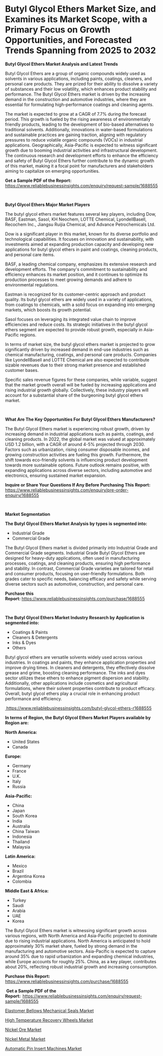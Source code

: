 <p><h1>Butyl Glycol Ethers Market Size, and Examines its Market Scope, with a Primary Focus on Growth Opportunities, and Forecasted Trends Spanning from 2025 to 2032</h1></p><p><strong>Butyl Glycol Ethers Market Analysis and Latest Trends</strong></p>
<p><p>Butyl Glycol Ethers are a group of organic compounds widely used as solvents in various applications, including paints, coatings, cleaners, and personal care products. They are prized for their ability to dissolve a variety of substances and their low volatility, which enhances product stability and performance. The Butyl Glycol Ethers market is driven by the increasing demand in the construction and automotive industries, where they are essential for formulating high-performance coatings and cleaning agents.</p><p>The market is expected to grow at a CAGR of 7.7% during the forecast period. This growth is fueled by the rising awareness of environmentally friendly products, leading to the development of bio-based alternatives to traditional solvents. Additionally, innovations in water-based formulations and sustainable practices are gaining traction, aligning with regulatory pressures to reduce volatile organic compounds (VOCs) in industrial applications. Geographically, Asia-Pacific is expected to witness significant growth due to booming industrial activities and infrastructural development. The continuous research and development efforts to enhance the efficiency and safety of Butyl Glycol Ethers further contribute to the dynamic growth of this market, making it a focal point for manufacturers and stakeholders aiming to capitalize on emerging opportunities.</p></p>
<p><strong>Get a Sample PDF of the Report:&nbsp;</strong> <a href="https://www.reliablebusinessinsights.com/enquiry/request-sample/1688555?utm_campaign=1113&utm_medium=2&utm_source=Github&utm_content=ia&utm_term=01042025&utm_id=butyl-glycol-ethers">https://www.reliablebusinessinsights.com/enquiry/request-sample/1688555</a></p>
<p>&nbsp;</p>
<p><strong>Butyl Glycol Ethers Major Market Players</strong></p>
<p><p>The butyl glycol ethers market features several key players, including Dow, BASF, Eastman, Sasol, KH Neochem, LOTTE Chemical, LyondellBasell, Recochem Inc., Jiangsu Ruijia Chemical, and Advance Petrochemicals Ltd. </p><p>Dow is a significant player in this market, known for its diverse portfolio and technological capabilities. It focuses on innovation and sustainability, with investments aimed at expanding production capacity and developing new applications for butyl glycol ethers in paint and coatings, cleaning products, and personal care items. </p><p>BASF, a leading chemical company, emphasizes its extensive research and development efforts. The company's commitment to sustainability and efficiency enhances its market position, and it continues to optimize its production processes to meet growing demands and adhere to environmental regulations. </p><p>Eastman is recognized for its customer-centric approach and product quality. Its butyl glycol ethers are widely used in a variety of applications, from coatings to chemicals, with a solid focus on expanding into emerging markets, which boosts its growth potential. </p><p>Sasol focuses on leveraging its integrated value chain to improve efficiencies and reduce costs. Its strategic initiatives in the butyl glycol ethers segment are expected to provide robust growth, especially in Asia-Pacific regions.</p><p>In terms of market size, the butyl glycol ethers market is projected to grow significantly driven by increased demand in end-use industries such as chemical manufacturing, coatings, and personal care products. Companies like LyondellBasell and LOTTE Chemical are also expected to contribute sizable revenues due to their strong market presence and established customer bases.</p><p>Specific sales revenue figures for these companies, while variable, suggest that the market growth overall will be fueled by increasing applications and rising industrial growth globally. Collectively, these industry players will account for a substantial share of the burgeoning butyl glycol ethers market.</p></p>
<p>&nbsp;</p>
<p><strong>What Are The Key Opportunities For Butyl Glycol Ethers Manufacturers?</strong></p>
<p><p>The Butyl Glycol Ethers market is experiencing robust growth, driven by increasing demand in industrial applications such as paints, coatings, and cleaning products. In 2022, the global market was valued at approximately USD 1.2 billion, with a CAGR of around 4-5% projected through 2030. Factors such as urbanization, rising consumer disposable incomes, and growing construction activities are fueling this growth. Furthermore, the shift towards eco-friendly solvents is influencing product development towards more sustainable options. Future outlook remains positive, with expanding applications across diverse sectors, including automotive and electronics, ensuring sustained market expansion.</p></p>
<p><strong>Inquire or Share Your Questions If Any Before Purchasing This Report:</strong> <a href="https://www.reliablebusinessinsights.com/enquiry/pre-order-enquiry/1688555?utm_campaign=1113&utm_medium=2&utm_source=Github&utm_content=ia&utm_term=01042025&utm_id=butyl-glycol-ethers">https://www.reliablebusinessinsights.com/enquiry/pre-order-enquiry/1688555</a></p>
<p>&nbsp;</p>
<p><strong>Market Segmentation</strong></p>
<p><strong>The Butyl Glycol Ethers Market Analysis by types is segmented into:</strong></p>
<p><ul><li>Industrial Grade</li><li>Commercial Grade</li></ul></p>
<p><p>The Butyl Glycol Ethers market is divided primarily into Industrial Grade and Commercial Grade segments. Industrial Grade Butyl Glycol Ethers are designed for heavy-duty applications, often used in manufacturing processes, coatings, and cleaning products, ensuring high performance and stability. In contrast, Commercial Grade varieties are tailored for retail and consumer products, focusing on user-friendly formulations. Both grades cater to specific needs, balancing efficacy and safety while serving diverse sectors such as automotive, construction, and personal care.</p></p>
<p><strong>Purchase this Report:&nbsp;</strong><a href="https://www.reliablebusinessinsights.com/purchase/1688555?utm_campaign=1113&utm_medium=2&utm_source=Github&utm_content=ia&utm_term=01042025&utm_id=butyl-glycol-ethers">https://www.reliablebusinessinsights.com/purchase/1688555</a></p>
<p>&nbsp;</p>
<p><strong>The Butyl Glycol Ethers Market Industry Research by Application is segmented into:</strong></p>
<p><ul><li>Coatings & Paints</li><li>Cleaners & Detergents</li><li>Inks & Dyes</li><li>Others</li></ul></p>
<p><p>Butyl glycol ethers are versatile solvents widely used across various industries. In coatings and paints, they enhance application properties and improve drying times. In cleaners and detergents, they effectively dissolve grease and grime, boosting cleaning performance. The inks and dyes sector utilizes these ethers to enhance pigment dispersion and stability. Additionally, other applications include cosmetics and agricultural formulations, where their solvent properties contribute to product efficacy. Overall, butyl glycol ethers play a crucial role in enhancing product performance and efficiency.</p></p>
<p><a href="https://www.reliablebusinessinsights.com/butyl-glycol-ethers-r1688555?utm_campaign=1113&utm_medium=2&utm_source=Github&utm_content=ia&utm_term=01042025&utm_id=butyl-glycol-ethers">&nbsp;https://www.reliablebusinessinsights.com/butyl-glycol-ethers-r1688555</a></p>
<p><strong>In terms of Region, the Butyl Glycol Ethers Market Players available by Region are:</strong></p>
<p>
    <p> <strong> North America: </strong>
        <ul>
            <li>United States</li>
            <li>Canada</li>
        </ul>
        </p> 
    <p> <strong> Europe: </strong>
        <ul>
            <li>Germany</li>
            <li>France</li>
            <li>U.K.</li>
            <li>Italy</li>
            <li>Russia</li>
        </ul>
        </p> 
    <p> <strong> Asia-Pacific: </strong>
        <ul>
            <li>China</li>
            <li>Japan</li>
            <li>South Korea</li>
            <li>India</li>
            <li>Australia</li>
            <li>China Taiwan</li>
            <li>Indonesia</li>
            <li>Thailand</li>
            <li>Malaysia</li>
        </ul>
        </p> 
    <p> <strong> Latin America: </strong>
        <ul>
            <li>Mexico</li>
            <li>Brazil</li>
            <li>Argentina Korea</li>
            <li>Colombia</li>
        </ul>
        </p> 
    <p> <strong> Middle East & Africa: </strong>
        <ul>
            <li>Turkey</li>
            <li>Saudi</li>
            <li>Arabia</li>
            <li>UAE</li>
            <li>Korea</li>
        </ul>
    </p>
    </p>
<p><p>The Butyl Glycol Ethers market is witnessing significant growth across various regions, with North America and Asia-Pacific projected to dominate due to rising industrial applications. North America is anticipated to hold approximately 30% market share, fueled by strong demand in the manufacturing and automotive sectors. Asia-Pacific is expected to capture around 35% due to rapid urbanization and expanding chemical industries, while Europe accounts for roughly 25%. China, as a key player, contributes about 20%, reflecting robust industrial growth and increasing consumption.</p></p>
<p><strong>Purchase this Report: </strong><a href="https://www.reliablebusinessinsights.com/purchase/1688555?utm_campaign=1113&utm_medium=2&utm_source=Github&utm_content=ia&utm_term=01042025&utm_id=butyl-glycol-ethers">https://www.reliablebusinessinsights.com/purchase/1688555</a></p>
<p>&nbsp;<strong>Get a Sample PDF of the Report:&nbsp;&nbsp;</strong><a href="https://www.reliablebusinessinsights.com/enquiry/request-sample/1688555?utm_campaign=1113&utm_medium=2&utm_source=Github&utm_content=ia&utm_term=01042025&utm_id=butyl-glycol-ethers">https://www.reliablebusinessinsights.com/enquiry/request-sample/1688555</a></p>
<p><strong></strong></p>
<p><p><a href="https://www.linkedin.com/pulse/understanding-146-cagrforecast-elastomer-bellows-mechanical-u5bxe?utm_campaign=1113&utm_medium=2&utm_source=Github&utm_content=ia&utm_term=01042025&utm_id=butyl-glycol-ethers">Elastomer Bellows Mechanical Seals Market</a></p><p><a href="https://www.linkedin.com/pulse/high-temperature-recovery-wheels-market-analysis-product-yp2de?utm_campaign=1113&utm_medium=2&utm_source=Github&utm_content=ia&utm_term=01042025&utm_id=butyl-glycol-ethers">High Temperature Recovery Wheels Market</a></p><p><a href="https://github.com/zappasuccofz/Market-Research-Report-List-1/blob/main/nickel-ore-market.md?utm_campaign=1113&utm_medium=2&utm_source=Github&utm_content=ia&utm_term=01042025&utm_id=butyl-glycol-ethers">Nickel Ore Market</a></p><p><a href="https://github.com/tauchzuazoli/Market-Research-Report-List-1/blob/main/nickel-metal-market.md?utm_campaign=1113&utm_medium=2&utm_source=Github&utm_content=ia&utm_term=01042025&utm_id=butyl-glycol-ethers">Nickel Metal Market</a></p><p><a href="https://www.linkedin.com/pulse/automatic-pin-insert-machines-market-analysis-deployment-p5y4e?utm_campaign=1113&utm_medium=2&utm_source=Github&utm_content=ia&utm_term=01042025&utm_id=butyl-glycol-ethers">Automatic Pin Insert Machines Market</a></p></p>